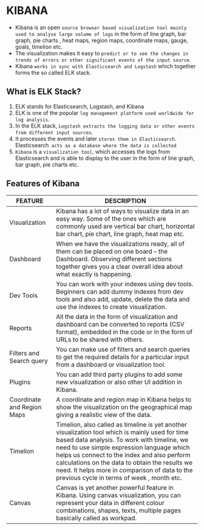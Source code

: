# KIBANA

- Kibana is an open `source browser based visualization tool mainly used to analyse large volume of logs` in the form of line graph, bar graph, pie charts , heat maps, region maps, coordinate maps, gauge, goals, timelion etc.
- The visualization makes it easy to `predict or to see the changes in trends of errors or other significant events of the input source`.
- Kibana `works in sync with Elasticsearch and Logstash` which together forms the so called ELK stack.

## What is ELK Stack?

1. ELK stands for Elasticsearch, Logstash, and Kibana
2. ELK is one of the popular `log management platform used worldwide for log analysis`.
3. In the ELK stack, `Logstash extracts the logging data or other events from different input sources`.
4. It processes the events and later `stores them in Elasticsearch`. Elasticsearch` acts as a database where the data is collected`
5. `Kibana` is a `visualization tool`, which accesses the logs from Elasticsearch and is able to display to the user in the form of line graph, bar graph, pie charts etc.

## Features of Kibana

| **FEATURE**                | **DESCRIPTION**                                                                                                                                                                                                                                                                                                                                                                              |
| -------------------------- | -------------------------------------------------------------------------------------------------------------------------------------------------------------------------------------------------------------------------------------------------------------------------------------------------------------------------------------------------------------------------------------------- |
| Visualization              | Kibana has a lot of ways to visualize data in an easy way. Some of the ones which are commonly used are vertical bar chart, horizontal bar chart, pie chart, line graph, heat map etc.                                                                                                                                                                                                       |
| Dashboard                  | When we have the visualizations ready, all of them can be placed on one board – the Dashboard. Observing different sections together gives you a clear overall idea about what exactly is happening.                                                                                                                                                                                         |
| Dev Tools                  | You can work with your indexes using dev tools. Beginners can add dummy indexes from dev tools and also add, update, delete the data and use the indexes to create visualization.                                                                                                                                                                                                            |
| Reports                    | All the data in the form of visualization and dashboard can be converted to reports (CSV format), embedded in the code or in the form of URLs to be shared with others.                                                                                                                                                                                                                      |
| Filters and Search query   | You can make use of filters and search queries to get the required details for a particular input from a dashboard or visualization tool.                                                                                                                                                                                                                                                    |
| Plugins                    | You can add third party plugins to add some new visualization or also other UI addition in Kibana.                                                                                                                                                                                                                                                                                           |
| Coordinate and Region Maps | A coordinate and region map in Kibana helps to show the visualization on the geographical map giving a realistic view of the data.                                                                                                                                                                                                                                                           |
| Timelion                   | Timelion, also called as timeline is yet another visualization tool which is mainly used for time based data analysis. To work with timeline, we need to use simple expression language which helps us connect to the index and also perform calculations on the data to obtain the results we need. It helps more in comparison of data to the previous cycle in terms of week , month etc. |
| Canvas                     | Canvas is yet another powerful feature in Kibana. Using canvas visualization, you can represent your data in different colour combinations, shapes, texts, multiple pages basically called as workpad.                                                                                                                                                                                       |
